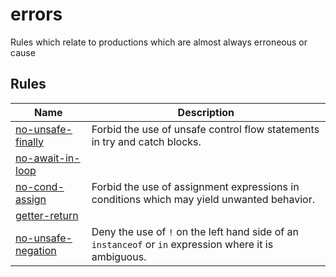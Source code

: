 <!--
 generated docs file, do not edit by hand, see xtask/docgen 
-->

# errors

 Rules which relate to productions which are almost always erroneous or cause
## Rules
| Name | Description |
| ---- | ----------- |
| [no-unsafe-finally](../../rslint_core/src/groups/errors/no_unsafe_finally.rs) | Forbid the use of unsafe control flow statements in try and catch blocks. |
| [no-await-in-loop](../../rslint_core/src/groups/errors/no_await_in_loop.rs) |  |
| [no-cond-assign](../../rslint_core/src/groups/errors/no_cond_assign.rs) | Forbid the use of assignment expressions in conditions which may yield unwanted behavior. |
| [getter-return](../../rslint_core/src/groups/errors/getter_return.rs) |  |
| [no-unsafe-negation](../../rslint_core/src/groups/errors/no_unsafe_negation.rs) | Deny the use of `!` on the left hand side of an `instanceof` or `in` expression where it is ambiguous. |
